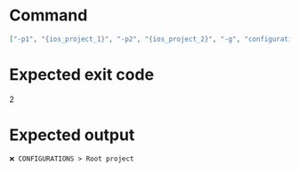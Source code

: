 # Command
```json
["-p1", "{ios_project_1}", "-p2", "{ios_project_2}", "-g", "configurations", "-t", "NewFramework"]
```

# Expected exit code
2

# Expected output
```
❌ CONFIGURATIONS > Root project


```
